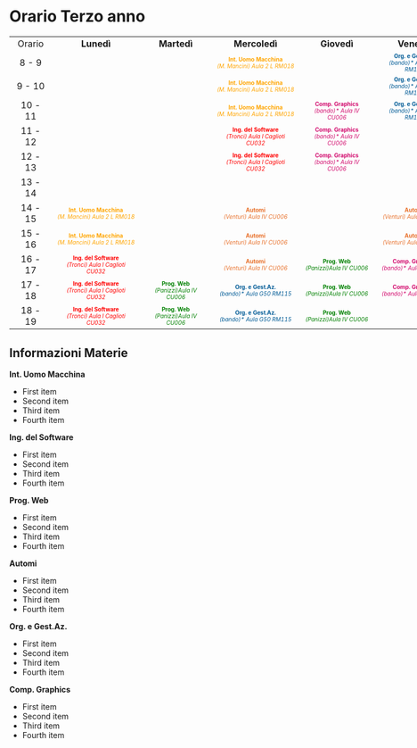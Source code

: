 # Orario Terzo anno

<table style="align:center; width:800px; ">
  <tr>
    <td align = "center">Orario</td>
    <td align = "center"><strong>Lunedì</td>
    <td align = "center"><strong>Martedì</td>
    <td align = "center"><strong>Mercoledì</td>
    <td align = "center"><strong>Giovedì</td>
    <td align = "center"><strong>Venerdì</td>
  <tr>
  <tr>
    <td align = "center">8 - 9</td>
    <td align = "center"></td>
    <td align = "center"></td>
    <td style="color:orange" align = "center"><font size="1"><strong>Int. Uomo Macchina</strong><br><em>
        (M. Mancini) Aula 2 L RM018</em><br></td>
    <td align = "center"></td>
     <td style="color:rgb(0,91,150)" align = "center"><font size="1"><strong>Org. e Gest.Az.</strong><br><em>(bando)* Aula G50 RM115</em><br></td>
  <tr>
  <tr>
    <td align = "center">9 - 10</td>
    <td align = "center"></td>
    <td align = "center"></td>
    <td style="color:orange" align = "center"><font size="1"><strong>Int. Uomo Macchina</strong><br><em>
        (M. Mancini) Aula 2 L RM018</em><br></td>
    <td align = "center"></td>
     <td style="color:rgb(0,91,150)" align = "center"><font size="1"><strong>Org. e Gest.Az.</strong><br><em>(bando)* Aula G50 RM115</em><br></td>
  <tr>
  <tr>
    <td align = "center">10 - 11</td>
    <td align = "center"></td>
    <td align = "center"></td>
    <td style="color:orange" align = "center"><font size="1"><strong>Int. Uomo Macchina</strong><br><em>
        (M. Mancini) Aula 2 L RM018</em><br></td>
    <td style="color:rgb(210,10,109)" align = "center"><font size="1"><strong>Comp. Graphics</strong><br><em>(bando)* Aula IV CU006</em><br></td> <td style="color:rgb(0,91,150)" align = "center"><font size="1"><strong>Org. e Gest.Az.</strong><br><em>(bando)* Aula G50 RM115</em><br></td>
  <tr>
  <tr>
    <td align = "center">11 - 12</td>
    <td align = "center"></td>
    <td align = "center"></td>
    <td style="color:red" align = "center"><font size="1"><strong>Ing. del Software</strong><br>
        <em>(Tronci) Aula I Caglioti CU032</em><br></td>
    <td style="color:rgb(210,10,109)" align = "center"><font size="1"><strong>Comp. Graphics</strong><br><em>(bando)* Aula IV CU006</em><br></td><td align = "center"></td>
  <tr>
  <tr>
    <td align = "center">12 - 13</td>
    <td align = "center"></td>
    <td align = "center"></td>
    <td style="color:red" align = "center"><font size="1"><strong>Ing. del Software</strong><br>
        <em>(Tronci) Aula I Caglioti CU032</em><br></td>
    <td style="color:rgb(210,10,109)" align = "center"><font size="1"><strong>Comp. Graphics</strong><br><em>(bando)* Aula IV CU006</em><br></td><td align = "center"></td>

  <tr>
  <tr>
    <td align = "center">13 - 14</td>
     <td align = "center"></td>
     <td align = "center"></td>
     <td align = "center"></td>
     <td align = "center"></td>
     <td align = "center"></td>
  <tr>
  <tr>
    <td align = "center">14 - 15</td>
    <td style="color:orange" align = "center"><font size="1"><strong>Int. Uomo Macchina</strong><br>
        <em>
        (M. Mancini) Aula 2 L RM018</em><br></td>
        <td align = "center"></td>
    <td style="color:rgb(232,112,42)" align = "center"><font size="1"><strong>Automi</strong><br><em>(Venturi) Aula IV CU006</em><br></td><td align = "center"></td>
    <td style="color:rgb(232,112,42)" align = "center"><font size="1"><strong>Automi</strong><br><em>(Venturi) Aula IV CU006</em><br></td>
  <tr>
  <tr>
    <td align = "center">15 - 16</td>
    <td style="color:orange" align = "center"><font size="1"><strong>Int. Uomo Macchina</strong><br><em>
        (M. Mancini) Aula 2 L RM018</em><br></td>
        <td align = "center"></td>
    <td style="color:rgb(232,112,42)" align = "center"><font size="1"><strong>Automi</strong><br><em>(Venturi) Aula IV CU006</em><br></td><td align = "center"></td>
    <td style="color:rgb(232,112,42)" align = "center"><font size="1"><strong>Automi</strong><br><em>(Venturi) Aula IV CU006</em><br></td>
  <tr>
  <tr>
    <td align = "center">16 - 17</td>
    <td style="color:red" align = "center"><font size="1"><strong>Ing. del Software</strong><br>
        <em>(Tronci) Aula I Caglioti CU032</em><br></td>
        <td align = "center"></td>
    <td style="color:rgb(232,112,42)" align = "center"><font size="1"><strong>Automi</strong><br><em>(Venturi) Aula IV CU006</em><br></td><td style="color:green" align = "center"><font size="1"><strong>Prog. Web</strong><br>
        <em>(Panizzi)Aula IV CU006</em><br></td>
    <td style="color:rgb(210,10,109)" align = "center"><font size="1"><strong>Comp. Graphics</strong><br><em>(bando)* Aula IV CU006</em><br></td>
  <tr>
  <tr>
    <td align = "center">17 - 18</td>
    <td style="color:red" align = "center"><font size="1"><strong>Ing. del Software</strong><br>
        <em>(Tronci) Aula I Caglioti CU032</em><br></td>
    <td style="color:green" align = "center"><font size="1"><strong>Prog. Web</strong><br><em>(Panizzi)Aula IV CU006</em><br></td>  
    <td style="color:rgb(0,91,150)" align = "center"><font size="1"><strong>Org. e Gest.Az.</strong><br><em>(bando)* Aula G50 RM115</em><br></td><td style="color:green" align = "center"><font size="1"><strong>Prog. Web</strong><br>
        <em>(Panizzi)Aula IV CU006</em><br></td>
    <td style="color:rgb(210,10,109)" align = "center"><font size="1"><strong>Comp. Graphics</strong><br><em>(bando)* Aula IV CU006</em><br></td>
  <tr>
  <tr>
    <td align = "center">18 - 19</td>
    <td style="color:red" align = "center"><font size="1"><strong>Ing. del Software</strong><br>
        <em>(Tronci) Aula I Caglioti CU032</em><br></td>
    <td style="color:green" align = "center"><font size="1"><strong>Prog. Web</strong><br>
        <em>(Panizzi)Aula IV CU006</em><br></td>
    <td style="color:rgb(0,91,150)" align = "center"><font size="1"><strong>Org. e Gest.Az.</strong><br><em>(bando)* Aula G50 RM115</em><br></td><td style="color:green" align = "center"><font size="1"><strong>Prog. Web</strong><br>
        <em>(Panizzi)Aula IV CU006</em><br></td>
    <td align = "center"></td>
  <tr>
  </table>

  ## **Informazioni Materie**

  **Int. Uomo Macchina**
    <ul>
        <li>First item</li>
        <li>Second item</li>
        <li>Third item</li>
        <li>Fourth item</li>
    </ul>
  **Ing. del Software**
    <ul>
        <li>First item</li>
        <li>Second item</li>
        <li>Third item</li>
        <li>Fourth item</li>
    </ul>
  **Prog. Web**
    <ul>
        <li>First item</li>
        <li>Second item</li>
        <li>Third item</li>
        <li>Fourth item</li>
    </ul>
  **Automi**
    <ul>
        <li>First item</li>
        <li>Second item</li>
        <li>Third item</li>
        <li>Fourth item</li>
    </ul>
  **Org. e Gest.Az.**
    <ul>
        <li>First item</li>
        <li>Second item</li>
        <li>Third item</li>
        <li>Fourth item</li>
    </ul>
  **Comp. Graphics**
    <ul>
        <li>First item</li>
        <li>Second item</li>
        <li>Third item</li>
        <li>Fourth item</li>
    </ul>
